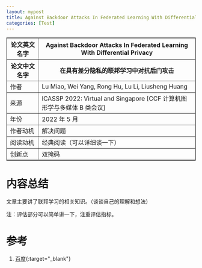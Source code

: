 ```yaml
---
layout: mypost
title: Against Backdoor Attacks In Federated Learning With Differential Privacy
categories: [Test]
---
```


<table border="1">
    <tr>
        <th>论文英文名字</th>
        <th>Against Backdoor Attacks In Federated Learning With Differential Privacy</th>
    </tr>
    <tr>
        <th>论文中文名字</th>
        <th>在具有差分隐私的联邦学习中对抗后门攻击</th>
    </tr>
    <tr>
        <td>作者</td>
        <td>Lu Miao, Wei Yang, Rong Hu, Lu Li, Liusheng Huang</td>
    </tr>
    <tr>
        <td>来源</td>
        <td>ICASSP 2022: Virtual and Singapore [CCF 计算机图形学与多媒体 B 类会议]</td>
    </tr>
    <tr>
        <td>年份</td>
        <td>2022 年 5 月</td>
    </tr>
    <tr>
        <td>作者动机</td>
        <td>解决问题</td>
    </tr>
    <tr>
        <td>阅读动机</td>
        <td>经典阅读（可以详细谈一下）</td>
    </tr>
    <tr>
        <td>创新点</td>
        <td>双掩码</td>
    </tr>
</table>

# 内容总结

文章主要讲了联邦学习的相关知识。（谈谈自己的理解和想法）

注：评估部分可以简单讲一下，注重评估指标。

# 参考

1. [百度](https://www.baidu.com){:target="_blank"}